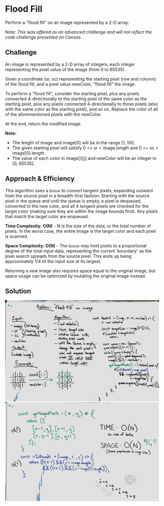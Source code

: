 # Flood Fill
Perform a "flood fill" on an image represented by a 2-D array.

*Note: This was offered as an advanced challenge and will not reflect the code challenge presented on Canvas.*

## Challenge
An image is represented by a 2-D array of integers, each integer representing the pixel value of the image (from 0 to 65535).

Given a coordinate (sr, sc) representing the starting pixel (row and column) of the flood fill, and a pixel value newColor, "flood fill" the image.

To perform a "flood fill", consider the starting pixel, plus any pixels connected 4-directionally to the starting pixel of the same color as the starting pixel, plus any pixels connected 4-directionally to those pixels (also with the same color as the starting pixel), and so on. Replace the color of all of the aforementioned pixels with the newColor.

At the end, return the modified image.

**Note:**
- The length of image and image[0] will be in the range [1, 50].
- The given starting pixel will satisfy 0 <= sr < image.length and 0 <= sc < image[0].length.
- The value of each color in image[i][j] and newColor will be an integer in [0, 65535].

## Approach & Efficiency
This algorithm uses a `Queue` to convert tangent pixels, expanding outward from the source pixel in a breadth-first fashion. Starting with the source pixel in the queue and until the queue is empty, a pixel is dequeued, converted to the new color, and all 4 tangent pixels are checked for the target color (making sure they are within the image bounds first). Any pixels that match the target color are enqueued.

**Time Complexity: O(N)** - N is the size of the data, or the total number of pixels. In the worst case, the entire image is the target color and each pixel is scanned.

**Space Complexity: O(N)** - The `Queue` may hold pixels to a proportional degree of the total input data, representing the current 'boundary' as the pixel search spreads from the source pixel. This ends up being approximately 1/4 of the input size at its largest.

Returning a new image also requires space equal to the original image, but space usage can be optimized by mutating the original image instead.

## Solution
![](assets/flood-fill-1.jpg)
![](assets/flood-fill-2.jpg)
